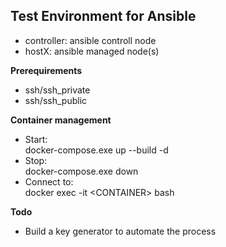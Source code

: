 ## Test Environment for Ansible 
- controller: ansible controll node
- hostX: ansible managed node(s)

**Prerequirements**

- ssh/ssh_private
- ssh/ssh_public

**Container management**
- Start: <br> docker-compose.exe up --build -d
- Stop: <br> docker-compose.exe down
- Connect to: <br> docker exec -it \<CONTAINER> bash

**Todo**
- Build a key generator to automate the process






